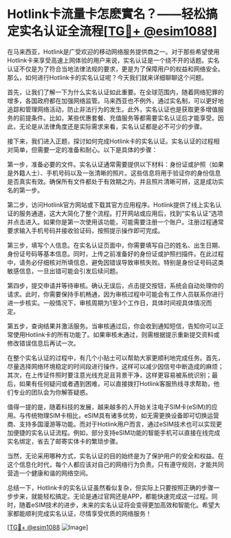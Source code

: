 # Hotlink卡流量卡怎麽實名？——轻松搞定实名认证全流程[[TG💪+ @esim1088](https://t.me/s/esim1088)]

在马来西亚，Hotlink是广受欢迎的移动网络服务提供商之一。对于那些希望使用Hotlink卡来享受高速上网体验的用户来说，实名认证是一个绕不开的话题。实名认证不仅是为了符合当地法律法规的要求，更是为了保障用户的权益和网络安全。那么，如何进行Hotlink卡的实名认证呢？今天我们就来详细聊聊这个问题。

首先，让我们了解一下为什么实名认证如此重要。在全球范围内，随着网络犯罪的增多，各国政府都在加强网络监管。马来西亚也不例外，通过实名制，可以更好地追踪和管理网络活动，防止非法行为的发生。此外，实名认证也是获取更多增值服务的前提条件。比如，某些优惠套餐、充值服务等都需要实名认证后才能享受。因此，无论是从法律角度还是实际需求来看，实名认证都是必不可少的步骤。

接下来，我们进入正题，探讨如何完成Hotlink卡的实名认证。实名认证的过程相对简单，但需要一定的准备和耐心。以下是具体的步骤：

第一步，准备必要的文件。实名认证通常需要提供以下材料：身份证或护照（如果是外籍人士）、手机号码以及一张清晰的照片。这些信息将用于验证你的身份信息是否真实有效。确保所有文件都处于有效期之内，并且照片清晰可辨，这是成功实名的第一步。

第二步，访问Hotlink官方网站或下载其官方应用程序。Hotlink提供了线上实名认证的服务通道，这大大简化了整个流程。打开网站或应用后，找到“实名认证”选项并点击进入。如果你是第一次使用该功能，可能需要注册一个账户。注册过程通常要求输入手机号码并接收验证码，按照提示操作即可完成。

第三步，填写个人信息。在实名认证页面中，你需要填写自己的姓名、出生日期、身份证号码等基本信息。同时，上传之前准备好的身份证或护照扫描件。在此过程中，请务必仔细核对所填信息，避免因错误导致审核失败。特别是身份证号码这类敏感信息，一旦出错可能会引发后续问题。

第四步，提交申请并等待审核。确认无误后，点击提交按钮，系统会自动处理你的请求。此时，你需要保持手机畅通，因为审核过程中可能会有工作人员联系你进行进一步核实。一般情况下，审核周期为1至3个工作日，具体时间视具体情况而定。

第五步，查询结果并激活服务。当审核通过后，你会收到通知短信，告知你可以正常使用Hotlink卡的所有功能了。如果审核未通过，则需根据提示重新提交资料或修改错误信息后再试一次。

在整个实名认证的过程中，有几个小贴士可以帮助大家更顺利地完成任务。首先，尽量选择网络环境稳定的时间段进行操作，这样可以减少因信号中断造成的麻烦；其次，在上传证件照时要注意光线充足且背景干净，这样更容易被系统识别；最后，如果有任何疑问或者遇到困难，可以直接拨打Hotlink客服热线寻求帮助，他们专业的团队会为你解答疑惑。

值得一提的是，随着科技的发展，越来越多的人开始关注电子SIM卡(eSIM)的应用。与传统物理SIM卡相比，eSIM具有诸多优势，如无需更换设备即可切换运营商、支持多国漫游等功能。而对于Hotlink用户而言，通过eSIM技术也可以实现更加便捷的实名认证流程。例如，部分支持eSIM功能的智能手机可以直接在线完成实名绑定，省去了邮寄实体卡的繁琐步骤。

当然，无论采用哪种方式，实名认证的目的始终是为了保护用户的安全和权益。在这个信息化时代，每个人都应该对自己的网络行为负责。只有遵守规则，才能共同营造一个健康和谐的网络空间。

总结一下，Hotlink卡的实名认证虽然看似复杂，但实际上只要按照正确的步骤一步步来，就能轻松搞定。无论是通过官网还是APP，都能快速完成这一过程。同时，随着eSIM技术的进步，未来的实名认证将会变得更加高效和智能化。希望大家都能顺利完成实名认证，尽情享受优质的网络服务！

[[TG💪+ @esim1088](https://t.me/s/esim1088) ![Image](https://i.postimg.cc/4NQfJmqS/Snipaste-2025-05-13-00-14-12.png)]